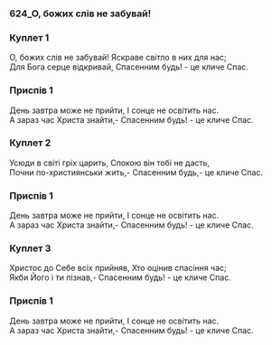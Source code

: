 ### 624_О, божих слів не забувай!
### Куплет 1
О, божих слів не забувай! Яскраве світло в них для нас; <br/>Для Бога серце відкривай, Спасенним будь! - це кличе Спас.
### Приспів 1
День завтра може не прийти, І сонце не освітить нас. <br/>А зараз час Христа знайти,- Спасенним будь! - це кличе Спас.
### Куплет 2
Усюди в світі гріх царить, Спокою він тобі не дасть, <br/>Почни по-християнськи жить,- Спасенним будь,- це кличе Спас.
### Приспів 1
День завтра може не прийти, І сонце не освітить нас. <br/>А зараз час Христа знайти,- Спасенним будь! - це кличе Спас.
### Куплет 3
Христос до Себе всіх прийняв, Хто оцінив спасіння час;<br/>Якби Його і ти пізнав,- Спасенним будь! - це кличе Спас.
### Приспів 1
День завтра може не прийти, І сонце не освітить нас. <br/>А зараз час Христа знайти,- Спасенним будь! - це кличе Спас.
